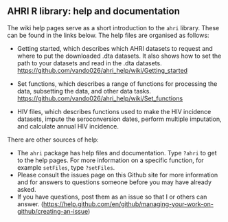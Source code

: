## AHRI R library: help and documentation

The wiki help pages serve as a short introduction to the `ahri` library.
These can be found in the links below. The help files are organised as
follows:

  - Getting started, which describes which AHRI datasets to request and
    where to put the downloaded .dta datasets. It also shows how to set
    the path to your datasets and read in the .dta datasets.
    <https://github.com/vando026/ahri_help/wiki/Getting_started>

  - Set functions, which describes a range of functions for processing
    the data, subsetting the data, and other data tasks.
    <https://github.com/vando026/ahri_help/wiki/Set_functions>

  - HIV files, which describes functions used to make the HIV incidence
    datasets, impute the seroconversion dates, perform multiple
    imputation, and calculate annual HIV incidence.

There are other sources of help:

  - The `ahri` package has help files and documentation. Type `?ahri` to
    get to the help pages. For more information on a specific function,
    for example `setFiles`, type `?setFiles`.
  - Please consult the issues page on this Github site for more
    information and for answers to questions someone before you may have
    already asked.
  - If you have questions, post them as an issue so that I or others can
    answer.
    (<https://help.github.com/en/github/managing-your-work-on-github/creating-an-issue>)
